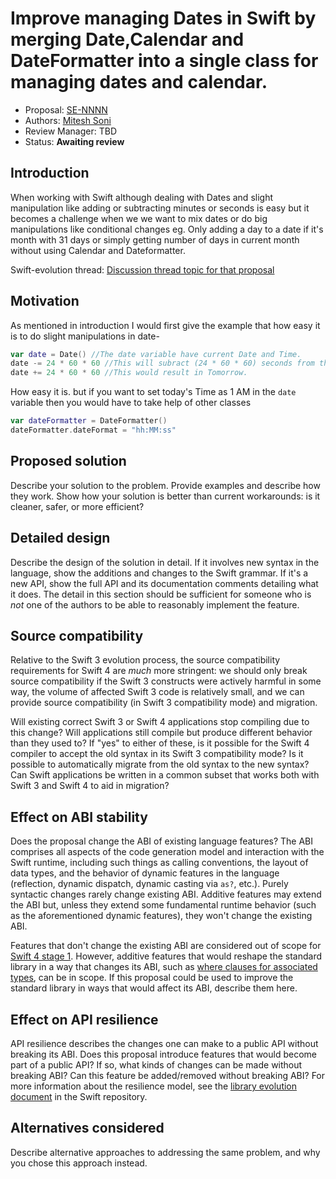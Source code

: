 
# Improve managing Dates in Swift by merging Date,Calendar and DateFormatter into a single class for managing dates and calendar.

* Proposal: [SE-NNNN](NNNN-filename.md)
* Authors: [Mitesh Soni](https://github.com/cosmicyogi)
* Review Manager: TBD
* Status: **Awaiting review**

## Introduction

When working with Swift although dealing with Dates and slight manipulation like adding or subtracting minutes or seconds is easy but it becomes a challenge when we we want to mix dates or do big manipulations like conditional changes eg. Only adding a day to a date if it's month with 31 days or simply getting number of days in current month without using Calendar and Dateformatter.

Swift-evolution thread: [Discussion thread topic for that proposal](https://lists.swift.org/pipermail/swift-evolution/)

## Motivation

As mentioned in introduction I would first give the example that how easy it is to do slight manipulations in date-
```swift
var date = Date() //The date variable have current Date and Time.
date -= 24 * 60 * 60 //This will subract (24 * 60 * 60) seconds from the current date which would result in previous date.
date += 24 * 60 * 60 //This would result in Tomorrow.
```
How easy it is.
but if you want to set today's Time as 1 AM in the `date` variable then you would have to take help of other classes
```swift
var dateFormatter = DateFormatter()
dateFormatter.dateFormat = "hh:MM:ss"
```

## Proposed solution

Describe your solution to the problem. Provide examples and describe
how they work. Show how your solution is better than current
workarounds: is it cleaner, safer, or more efficient?

## Detailed design

Describe the design of the solution in detail. If it involves new
syntax in the language, show the additions and changes to the Swift
grammar. If it's a new API, show the full API and its documentation
comments detailing what it does. The detail in this section should be
sufficient for someone who is *not* one of the authors to be able to
reasonably implement the feature.

## Source compatibility

Relative to the Swift 3 evolution process, the source compatibility
requirements for Swift 4 are *much* more stringent: we should only
break source compatibility if the Swift 3 constructs were actively
harmful in some way, the volume of affected Swift 3 code is relatively
small, and we can provide source compatibility (in Swift 3
compatibility mode) and migration.

Will existing correct Swift 3 or Swift 4 applications stop compiling
due to this change? Will applications still compile but produce
different behavior than they used to? If "yes" to either of these, is
it possible for the Swift 4 compiler to accept the old syntax in its
Swift 3 compatibility mode? Is it possible to automatically migrate
from the old syntax to the new syntax? Can Swift applications be
written in a common subset that works both with Swift 3 and Swift 4 to
aid in migration?

## Effect on ABI stability

Does the proposal change the ABI of existing language features? The
ABI comprises all aspects of the code generation model and interaction
with the Swift runtime, including such things as calling conventions,
the layout of data types, and the behavior of dynamic features in the
language (reflection, dynamic dispatch, dynamic casting via `as?`,
etc.). Purely syntactic changes rarely change existing ABI. Additive
features may extend the ABI but, unless they extend some fundamental
runtime behavior (such as the aforementioned dynamic features), they
won't change the existing ABI.

Features that don't change the existing ABI are considered out of
scope for [Swift 4 stage 1](README.md). However, additive features
that would reshape the standard library in a way that changes its ABI,
such as [where clauses for associated
types](https://github.com/apple/swift-evolution/blob/master/proposals/0142-associated-types-constraints.md),
can be in scope. If this proposal could be used to improve the
standard library in ways that would affect its ABI, describe them
here.

## Effect on API resilience

API resilience describes the changes one can make to a public API
without breaking its ABI. Does this proposal introduce features that
would become part of a public API? If so, what kinds of changes can be
made without breaking ABI? Can this feature be added/removed without
breaking ABI? For more information about the resilience model, see the
[library evolution
document](https://github.com/apple/swift/blob/master/docs/LibraryEvolution.rst)
in the Swift repository.

## Alternatives considered

Describe alternative approaches to addressing the same problem, and
why you chose this approach instead.
